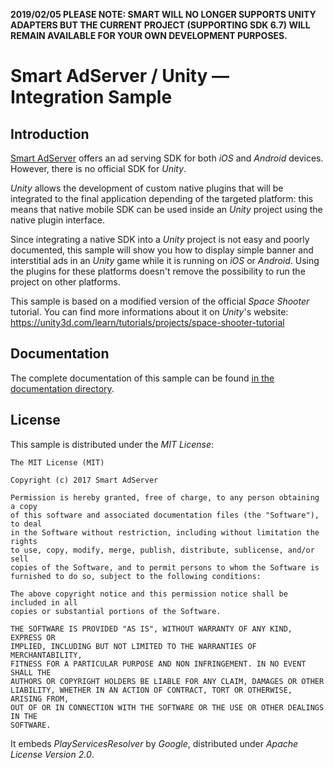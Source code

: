 **2019/02/05 PLEASE NOTE: SMART WILL NO LONGER SUPPORTS UNITY ADAPTERS BUT THE CURRENT PROJECT (SUPPORTING SDK 6.7) WILL REMAIN AVAILABLE FOR YOUR OWN DEVELOPMENT PURPOSES.**


# Smart AdServer / Unity — Integration Sample

## Introduction

[Smart AdServer](http://smartadserver.com) offers an ad serving SDK for both _iOS_ and _Android_ devices. However, there is no official SDK for _Unity_.

_Unity_ allows the development of custom native plugins that will be integrated to the final application depending of the targeted platform: this means that native mobile SDK can be used inside an _Unity_ project using the native plugin interface.

Since integrating a native SDK into a _Unity_ project is not easy and poorly documented, this sample will show you how to display simple banner and interstitial ads in an _Unity_ game while it is running on _iOS_ or _Android_. Using the plugins for these platforms doesn't remove the possibility to run the project on other platforms.

This sample is based on a modified version of the official _Space Shooter_ tutorial. You can find more informations about it on _Unity_'s website: https://unity3d.com/learn/tutorials/projects/space-shooter-tutorial

## Documentation

The complete documentation of this sample can be found [in the documentation directory](Documentation/index.md).

## License

This sample is distributed under the _MIT License_:

    The MIT License (MIT)

    Copyright (c) 2017 Smart AdServer

    Permission is hereby granted, free of charge, to any person obtaining a copy
    of this software and associated documentation files (the "Software"), to deal
    in the Software without restriction, including without limitation the rights
    to use, copy, modify, merge, publish, distribute, sublicense, and/or sell
    copies of the Software, and to permit persons to whom the Software is
    furnished to do so, subject to the following conditions:

    The above copyright notice and this permission notice shall be included in all
    copies or substantial portions of the Software.

    THE SOFTWARE IS PROVIDED "AS IS", WITHOUT WARRANTY OF ANY KIND, EXPRESS OR
    IMPLIED, INCLUDING BUT NOT LIMITED TO THE WARRANTIES OF MERCHANTABILITY,
    FITNESS FOR A PARTICULAR PURPOSE AND NON INFRINGEMENT. IN NO EVENT SHALL THE
    AUTHORS OR COPYRIGHT HOLDERS BE LIABLE FOR ANY CLAIM, DAMAGES OR OTHER
    LIABILITY, WHETHER IN AN ACTION OF CONTRACT, TORT OR OTHERWISE, ARISING FROM,
    OUT OF OR IN CONNECTION WITH THE SOFTWARE OR THE USE OR OTHER DEALINGS IN THE
    SOFTWARE.

It embeds _PlayServicesResolver_ by _Google_, distributed under _Apache License Version 2.0_.

